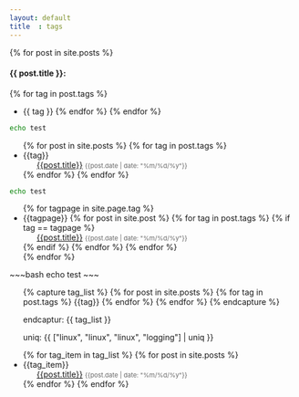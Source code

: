 ```yaml
---
layout: default
title  : tags
---
```


{% for post in site.posts %}
#### {{ post.title }}: 
{% for tag in post.tags %}
* {{ tag }}
{% endfor %}
{% endfor %}

~~~bash
echo test
~~~

<ul>
  {% for post in site.posts %}
  {% for tag in post.tags %}
  <li class="tag_list"> {{tag}}
    <ul class="archive_list">
      <a class="archive_list_article_link" href='{{post.url}}'>{{post.title}}</a> <time style="color:#666;font-size:11px;" datetime='{{post.date | date: "%Y-%m-%d"}}'>{{post.date | date: "%m/%d/%y"}}</time>
    </ul>
  </li>
  {% endfor %}
  {% endfor %}
</ul>


~~~bash
echo test
~~~

<ul>
  {% for tagpage in site.page.tag %}
  <li class="tag_list"> {{tagpage}}
    {% for post in site.post %}
    {% for tag in post.tags %}
    {% if tag == tagpage %}
    <ul class="archive_list">
      <a class="archive_list_article_link" href='{{post.url}}'>{{post.title}}</a> <time style="color:#666;font-size:11px;" datetime='{{post.date | date: "%Y-%m-%d"}}'>{{post.date | date: "%m/%d/%y"}}</time>
    </ul>
    {% endif %}
    {% endfor %}
    {% endfor %}
  </li>
  {% endfor %}
</ul>
~~~bash
echo test
~~~

<ul>
  {% capture tag_list %}
  {% for post in site.posts %}
  {% for tag in post.tags %}
  {{tag}}
  {% endfor %}
  {% endfor %}
  {% endcapture %}
  <p>endcaptur: {{ tag_list }}</p>
  <p>uniq: {{ ["linux", "linux", "linux", "logging"] | uniq }}</p>
  {% for tag_item in tag_list %}
  {% for post in site.posts %}
  <li class="tag_list"> {{tag_item}}
    <ul class="archive_list">
      <a class="archive_list_article_link" href='{{post.url}}'>{{post.title}}</a> <time style="color:#666;font-size:11px;" datetime='{{post.date | date: "%Y-%m-%d"}}'>{{post.date | date: "%m/%d/%y"}}</time>
    </ul>
  </li>
  {% endfor %}
  {% endfor %}
</ul>

